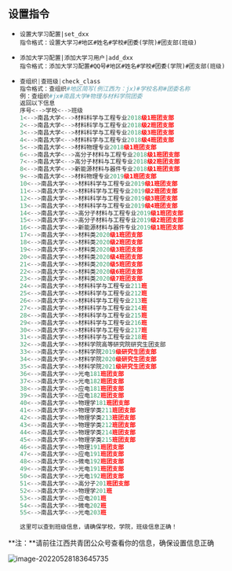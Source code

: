

## 设置指令

- ```
  设置大学习配置|set_dxx
  指令格式：设置大学习#地区#姓名#学校#团委(学院)#团支部(班级)
  ```

- ```
  添加大学习配置|添加大学习用户|add_dxx
  指令格式：添加大学习配置#QQ号#地区#姓名#学校#团委(学院)#团支部(班级)
  ```

- ```py
  查组织|查班级|check_class
  指令格式：查组织#地区简写(例江西为：jx)#学校名称#团委名称
  例：查组织#jx#南昌大学#物理与材料学院团委
  返回以下信息
  序号<-->学校<-->班级
  1<-->南昌大学<-->材料科学与工程专业2018级1班团支部
  2<-->南昌大学<-->材料科学与工程专业2018级2班团支部
  3<-->南昌大学<-->材料科学与工程专业2018级3班团支部
  4<-->南昌大学<-->材料科学与工程专业2018级4班团支部
  5<-->南昌大学<-->材料物理专业2018级1班团支部
  6<-->南昌大学<-->高分子材料与工程专业2018级1班团支部
  7<-->南昌大学<-->高分子材料与工程专业2018级2班团支部
  8<-->南昌大学<-->新能源材料与器件专业2018级1班团支部
  9<-->南昌大学<-->材料物理专业2019级1班团支部
  10<-->南昌大学<-->材料科学与工程专业2019级1班团支部
  11<-->南昌大学<-->材料科学与工程专业2019级2班团支部
  12<-->南昌大学<-->材料科学与工程专业2019级3班团支部
  13<-->南昌大学<-->材料科学与工程专业2019级4班团支部
  14<-->南昌大学<-->高分子材料与工程专业2019级1班团支部
  15<-->南昌大学<-->高分子材料与工程专业2019级2班团支部
  16<-->南昌大学<-->新能源材料与器件专业2019级1班团支部
  17<-->南昌大学<-->材料类2020级1班团支部
  18<-->南昌大学<-->材料类2020级2班团支部
  19<-->南昌大学<-->材料类2020级3班团支部
  20<-->南昌大学<-->材料类2020级4班团支部
  21<-->南昌大学<-->材料类2020级5班团支部
  22<-->南昌大学<-->材料类2020级6班团支部
  23<-->南昌大学<-->材料类2020级7班团支部
  24<-->南昌大学<-->材料科学与工程专业211班
  25<-->南昌大学<-->材料科学与工程专业212班
  26<-->南昌大学<-->材料科学与工程专业213班
  27<-->南昌大学<-->材料科学与工程专业214班
  28<-->南昌大学<-->材料科学与工程专业215班
  29<-->南昌大学<-->材料科学与工程专业216班
  30<-->南昌大学<-->材料科学与工程专业217班
  31<-->南昌大学<-->材料科学与工程专业218班
  32<-->南昌大学<-->材料学院高等研究院研究生团支部
  33<-->南昌大学<-->材料学院2019级研究生团支部
  34<-->南昌大学<-->材料学院2020级研究生团支部
  35<-->南昌大学<-->材料学院2021级研究生团支部
  36<-->南昌大学<-->光电181班团支部
  37<-->南昌大学<-->光电182班团支部
  38<-->南昌大学<-->应电181班团支部
  39<-->南昌大学<-->应电182班团支部
  40<-->南昌大学<-->物理学181班团支部
  41<-->南昌大学<-->物理学类211班团支部
  42<-->南昌大学<-->物理学类213班团支部
  43<-->南昌大学<-->物理学类212班团支部
  44<-->南昌大学<-->物理学类214班团支部
  45<-->南昌大学<-->物理学类215班团支部
  46<-->南昌大学<-->物理191班团支部
  47<-->南昌大学<-->应电191班团支部
  48<-->南昌大学<-->微电192班团支部
  49<-->南昌大学<-->光电191班团支部
  50<-->南昌大学<-->光电192班团支部
  51<-->南昌大学<-->高分子201班团支部
  52<-->南昌大学<-->物理学201班
  53<-->南昌大学<-->应电201班
  54<-->南昌大学<-->微电202班
  55<-->南昌大学<-->光电203班
  
  这里可以查到班级信息，请确保学校，学院，班级信息正确！
  ```

**注：**请前往江西共青团公众号查看你的信息，确保设置信息正确





![image-20220528183645735](./images/江西.png)